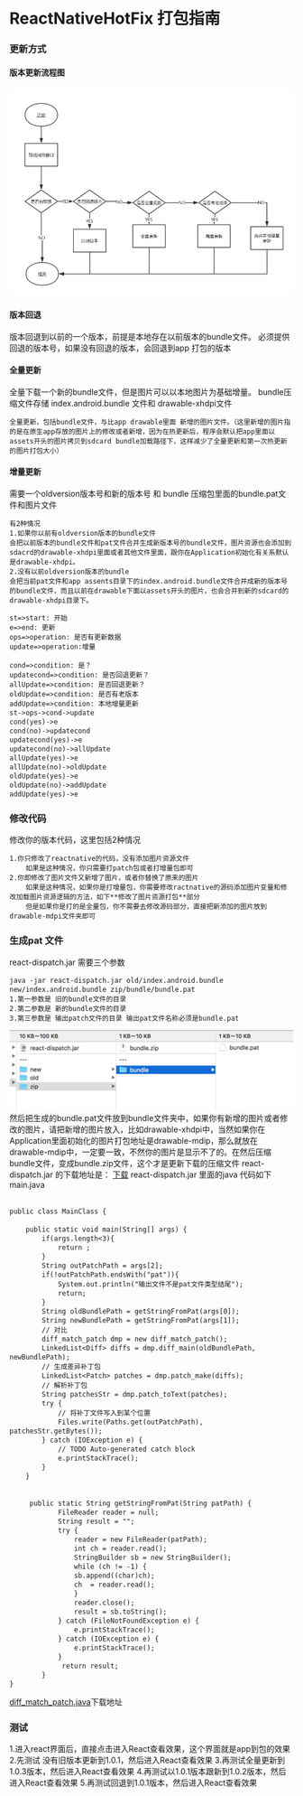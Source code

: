 # ReactNativeHotFix 打包指南
### 更新方式
#### 版本更新流程图
![图片](https://raw.githubusercontent.com/yangyunfeng666/image/master/reactnative_1.png)
#### 版本回退 
版本回退到以前的一个版本，前提是本地存在以前版本的bundle文件。
必须提供回退的版本号，如果没有回退的版本，会回退到app 打包的版本
#### 全量更新
全量下载一个新的bundle文件，但是图片可以以本地图片为基础增量。
bundle压缩文件存储 index.android.bundle 文件和 drawable-xhdpi文件
```
全量更新，包括bundle文件，与比app drawable里面 新增的图片文件。（这里新增的图片指的是在原生app存放的图片上的修改或者新增，因为在热更新后，程序会默认把app里面以assets开头的图片拷贝到sdcard bundle加载路径下，这样减少了全量更新和第一次热更新的图片打包大小）
```
#### 增量更新
需要一个oldversion版本号和新的版本号 和 bundle 压缩包里面的bundle.pat文件和图片文件
```
有2种情况
1.如果你以前有oldversion版本的bundle文件
会把以前版本的bundle文件和pat文件合并生成新版本号的bundle文件，图片资源也会添加到sdacrd的drawable-xhdpi里面或者其他文件里面，跟你在Application初始化有关系默认是drawable-xhdpi。
2.没有以前oldversion版本的bundle
会把当前pat文件和app assents目录下的index.android.bundle文件合并成新的版本号的bundle文件，而且以前在drawable下面以assets开头的图片，也会合并到新的sdcard的drawable-xhdpi目录下。
```

```flow
st=>start: 开始
e=>end: 更新
ops=>operation: 是否有更新数据
update=>operation:增量

cond=>condition: 是？
updatecond=>condition: 是否回退更新？
allUpdate=>condition: 是否回退更新？
oldUpdate=>condition: 是否有老版本
addUpdate=>condition: 本地增量更新
st->ops->cond->update
cond(yes)->e
cond(no)->updatecond
updatecond(yes)->e
updatecond(no)->allUpdate
allUpdate(yes)->e
allUpdate(no)->oldUpdate
oldUpdate(yes)->e
oldUpdate(no)->addUpdate
addUpdate(yes)->e
```
### 修改代码
修改你的版本代码，这里包括2种情况
```
1.你只修改了reactnative的代码，没有添加图片资源文件
	如果是这种情况，你只需要打patch包或者打增量包即可
2.你即修改了图片文件又新增了图片，或者你替换了原来的图片
	如果是这种情况，如果你是打增量包，你需要修改ractnative的源码添加图片变量和修改加载图片资源逻辑的方法，如下**修改了图片资源打包**部分
	但是如果你是打的是全量包，你不需要去修改源码部分，直接把新添加的图片放到drawable-mdpi文件夹即可
```

### 生成pat 文件
react-dispatch.jar 需要三个参数 
```
java -jar react-dispatch.jar old/index.android.bundle new/index.android.bundle zip/bundle/bundle.pat
1.第一参数是 旧的bundle文件的目录
2.第二参数是 新的bundle文件的目录
3.第三参数是 输出patch文件的目录 输出pat文件名称必须是bundle.pat 
```
![](https://raw.githubusercontent.com/yangyunfeng666/image/master/reactnative_2.png)
然后把生成的bundle.pat文件放到bundle文件夹中，如果你有新增的图片或者修改的图片，请把新增的图片放入，比如drawable-xhdpi中，当然如果你在Application里面初始化的图片打包地址是drawable-mdip，那么就放在drawable-mdip中，一定要一致，不然你的图片是显示不了的。在然后压缩bundle文件，变成bundle.zip文件，这个才是更新下载的压缩文件
react-dispatch.jar 的下载地址是：
[下载](https://raw.githubusercontent.com/yangyunfeng666/image/master/react-dispatch.jar)
react-dispatch.jar 里面的java 代码如下
main.java
```

public class MainClass {
	
	public static void main(String[] args) {
		if(args.length<3){
			return ;
		}
		String outPatchPath = args[2];
		if(!outPatchPath.endsWith("pat")){
			System.out.println("输出文件不是pat文件类型结尾");
			return;
		}
		String oldBundlePath = getStringFromPat(args[0]);     
		String newBundlePath = getStringFromPat(args[1]); 
		// 对比  
		diff_match_patch dmp = new diff_match_patch();        
		LinkedList<Diff> diffs = dmp.diff_main(oldBundlePath, newBundlePath);         
		// 生成差异补丁包    
		LinkedList<Patch> patches = dmp.patch_make(diffs);    
		// 解析补丁包       
		String patchesStr = dmp.patch_toText(patches);        
		try {         
		    // 将补丁文件写入到某个位置  
		    Files.write(Paths.get(outPatchPath), patchesStr.getBytes());  
		} catch (IOException e) {         
		    // TODO Auto-generated catch block            
		    e.printStackTrace();      
		}
	}
	
	
	 public static String getStringFromPat(String patPath) {   
		    FileReader reader = null;      
		    String result = "";     
		    try {              
		        reader = new FileReader(patPath);              
		        int ch = reader.read();              
		        StringBuilder sb = new StringBuilder();              
		        while (ch != -1) {                  
		        sb.append((char)ch);                  
		        ch  = reader.read();                     
		        }
		        reader.close();  
		        result = sb.toString();          
		    } catch (FileNotFoundException e) {             
		        e.printStackTrace();         
		    } catch (IOException e) {          
		        e.printStackTrace();        
		    }         
		     return result;     
		}
}
```
[diff_match_patch.java](https://raw.githubusercontent.com/yangyunfeng666/image/master/diff_match_patch.java)下载地址
### 测试
1.进入react界面后，直接点击进入React查看效果，这个界面就是app到包的效果
2.先测试 没有旧版本更新到1.0.1，然后进入React查看效果
3.再测试全量更新到1.0.3版本，然后进入React查看效果
4.再测试以1.0.1版本跟新到1.0.2版本，然后进入React查看效果
5.再测试回退到1.0.1版本，然后进入React查看效果



	

